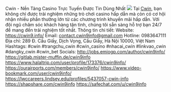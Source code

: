 Cwin - Nền Tảng Casino Trực Tuyến Được Tin Dùng Nhất
![](https://s3-ap-northeast-1.amazonaws.com/g0v-hackmd-images/uploads/upload_88ff7ffa6fb6c0fc607e2a9adfa5b073.png)
Tại [Cwin](https://cwin9.info/), bạn không chỉ được trải nghiệm những trò chơi casino hấp dẫn mà còn có cơ hội nhận nhiều phần thưởng lớn từ các chương trình khuyến mãi hấp dẫn. Với đội ngũ chăm sóc khách hàng tận tình, chúng tôi sẵn sàng hỗ trợ bạn 24/7 để mang đến trải nghiệm tốt nhất.
Thông tin chi tiết: 
Website: https://cwin9.info/
Email: contact.cwin9info@gmail.com
Hotline: 0983647111
Địa chỉ: 289 Đ. Cầu Giấy, Dịch Vọng, Cầu Giấy, Hà Nội 10000, Việt Nam
Hashtags: #cwin #trangchu_cwin #cwin_casino #nhacai_cwin #linkvao_cwin #dangky_cwin #cwin_bet
Socials:
http://jobs.emiogp.com/author/cwin9info/
https://gitlab.mister-muffin.de/cwin9info
https://www.halaltrip.com/user/profile/173376/cwin9info/
https://ourairports.com/members/cwin9info/
https://www.video-bookmark.com/user/cwin9info/
https://lwccareers.lindsey.edu/profiles/5437057-cwin-info
https://shapshare.com/cwin9info
https://safechat.com/u/cwin9info